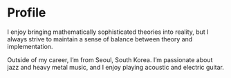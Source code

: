 # Profile

I enjoy bringing mathematically sophisticated theories into reality, but I always strive to maintain a sense of balance between theory and implementation.

Outside of my career, I’m from Seoul, South Korea. I’m passionate about jazz and heavy metal music, and I enjoy playing acoustic and electric guitar.
